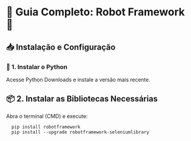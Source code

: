# 📌 Guia Completo: Robot Framework 🚀

## 📥 Instalação e Configuração

### 🔧 1. Instalar o Python

Acesse Python Downloads e instale a versão mais recente.

## 📦 2. Instalar as Bibliotecas Necessárias

Abra o terminal (CMD) e execute:

```
  pip install robotframework
  pip install --upgrade robotframework-seleniumlibrary
```
